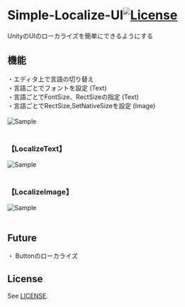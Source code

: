 # Simple-Localize-UI[![License](https://img.shields.io/badge/license-MIT-lightgrey.svg?style=flat)](http://mit-license.org)
UnityのUIのローカライズを簡単にできるようにする

## 機能
・エディタ上で言語の切り替え<br>
・言語ごとでフォントを設定 (Text)<br>
・言語ごとでFontSize、RectSizeの指定 (Text)<br>
・言語ごとでRectSize,SetNativeSizeを設定 (Image)<br>
<br>
![Sample](https://78.media.tumblr.com/a9d7d43de8369b7e568667577584de74/tumblr_p5q2iuSf9C1u4382eo1_1280.gif "Sample1") <br>
<br>
### 【LocalizeText】
![Sample](https://78.media.tumblr.com/bd50f4d06c70079ac9699f97221cd829/tumblr_p5q2jsyJSN1u4382eo1_400.gif "Sample2") <br>
<br>
### 【LocalizeImage】
![Sample](https://78.media.tumblr.com/3ca8ca7f70e435798329aa5ffc0bbc91/tumblr_p5q2jhTsos1u4382eo1_400.gif "Sample3") <br>
<br>
## Future
・ Buttonのローカライズ
<br>
## License
See [LICENSE](/LICENSE).
